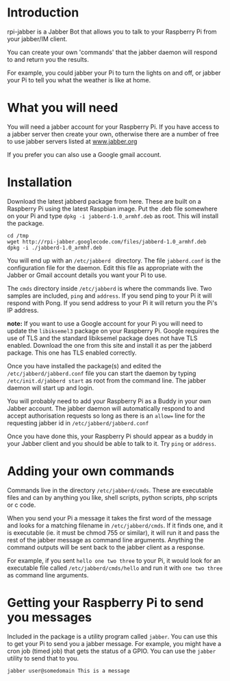 # Introduction #

rpi-jabber is a Jabber Bot that allows you to talk to your Raspberry Pi from your jabber/IM client.

You can create your own 'commands' that the jabber daemon will respond to and return you the results.

For example, you could jabber your Pi to turn the lights on and off, or jabber your Pi to tell you what the weather is like at home.


# What you will need #

You will need a jabber account for your Raspberry Pi. If you have access to a jabber server then create your own, otherwise there are a number of free to use jabber servers listed at www.jabber.org

If you prefer you can also use a Google gmail account.


# Installation #

Download the latest jabberd package from here. These are built on a Raspberry Pi using the latest Raspbian image. Put the .deb file somewhere on your Pi and type ` dpkg -i jabberd-1.0_armhf.deb ` as root. This will install the package.

```
cd /tmp
wget http://rpi-jabber.googlecode.com/files/jabberd-1.0_armhf.deb
dpkg -i ./jabberd-1.0_armhf.deb
```

You will end up with an `/etc/jabberd ` directory. The file `jabberd.conf` is the configuration file for the daemon. Edit this file as appropriate with the Jabber or Gmail account details you want your Pi to use.

The `cmds` directory inside `/etc/jabberd` is where the commands live. Two samples are included, `ping` and `address`. If you send ping to your Pi it will respond with Pong. If you send address to your Pi it will return you the Pi's IP address.

**note:** If you want to use a Google account for your Pi you will need to update the `libiksemel3` package on your Raspberry Pi. Google requires the use of TLS and the standard libiksemel package does not have TLS enabled. Download the one from this site and install it as per the jabberd package. This one has TLS enabled correctly.

Once you have installed the package(s) and edited the `/etc/jabberd/jabberd.conf` file you can start the daemon by typing `/etc/init.d/jabberd start` as root from the command line. The jabber daemon will start up and login.

You will probably need to add your Raspberry Pi as a Buddy in your own Jabber account. The jabber daemon will automatically respond to and accept authorisation requests so long as there is an `allow=` line for the requesting jabber id in `/etc/jabberd/jabberd.conf`

Once you have done this, your Raspberry Pi should appear as a buddy in your Jabber client and you should be able to talk to it. Try `ping` or `address`.

# Adding your own commands #

Commands live in the directory `/etc/jabberd/cmds`. These are executable files and can by anything you like, shell scripts, python scripts, php scripts or c code.

When you send your Pi a message it takes the first word of the message and looks for a matching filename in `/etc/jabberd/cmds`. If it finds one, and it is executable (ie. it must be chmod 755 or similar), it will run it and pass the rest of the jabber message as command line arguments. Anything the command outputs will be sent back to the jabber client as a response.

For example, if you sent `hello one two three` to your Pi, it would look for an executable file called `/etc/jabberd/cmds/hello` and run it with `one two three` as command line arguments.


# Getting your Raspberry Pi to send you messages #

Included in the package is a utility program called `jabber`. You can use this to get your Pi to send you a jabber message. For example, you might have a cron job (timed job) that gets the status of a GPIO. You can use the `jabber` utility to send that to you.

`jabber user@somedomain This is a message`